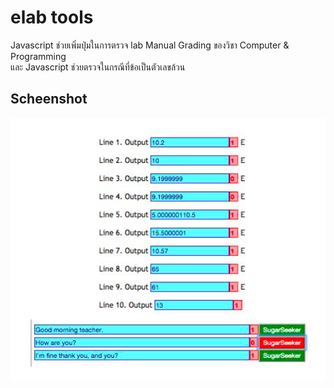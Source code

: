 # elab tools
Javascript ช่วยเพิ่มปุ่มในการตรวจ lab Manual Grading ของวิชา Computer & Programming<br> และ Javascript ช่วยตรวจในกรณีที่ข้อเป็นตัวเลขล้วน

Scheenshot
----------
![Screenshot](https://raw.githubusercontent.com/SzNeUrTo/elab_tools/master/elab_tools_screenshot.png)
